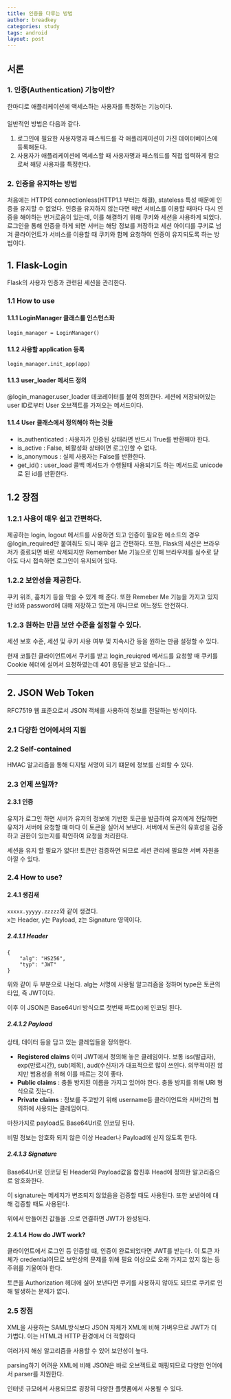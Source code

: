 ```yaml
---
title: 인증을 다루는 방법
author: breadkey
categories: study
tags: android
layout: post
---
```

## 서론
### 1. 인증(Authentication) 기능이란?
한마디로 애플리케이션에 액세스하는 사용자를 특정하는 기능이다.  
　  
일반적인 방법은 다음과 같다.
1. 로그인에 필요한 사용자명과 패스워드를 각 애플리케이션이 가진 데이터베이스에 등록해둔다.
2. 사용자가 애플리케이션에 액세스할 때 사용자명과 패스워드를 직접 입력하게 함으로써 해당 사용자를 특정한다.

### 2. 인증을 유지하는 방법
처음에는 HTTP의 connectionless(HTTP1.1 부터는 해결), stateless 특성 때문에 인증을 유지할 수 없었다. 인증을 유지하지 않는다면 매번 서비스를 이용할 때마다 다시 인증을 해야하는 번거로움이 있는데, 이를 해결하기 위해 쿠키와 세션을 사용하게 되었다. 로그인을 통해 인증을 하게 되면 서버는 해당 정보를 저장하고 세션 아이디를 쿠키로 넘겨 클라이언트가 서비스를 이용할 때 쿠키와 함꼐 요청하여 인증이 유지되도록 하는 방법이다. 

<!--
## 모바일 환경에서의 인증
### HTTP 기본 인증
가장 기초적인 인증 방법은 [HTTP 기본 인증](https://en.wikipedia.org/wiki/Basic_access_authentication)이다.
1. 서버는 클라이언트에게 401 Unauthorized 응답과 함께 WWW-Authenticate헤더를 기술해 어디서 어떻게 인증할지 설명한다.
2. 클라이언트는 인증에 필요한 정보(ID, PW 등)을 인코딩해서 헤더의 Authorization 부분에 담아 보낸다. 인코딩 과정은 다음과 같다. 
	1. ID와 PW는 :으로 결합된다.
	2. 결합된 결과는 octet 인코딩 된다.
	3. 인코딩 된 결과는 Base64로 인코딩 된다.
	4. 인코딩 된 결과 앖에 Base 가 붙는다  
		ex) ID: Aladding PW: OpenSesame  
		헤더에 담기는 결과
		```
		Authorization: Basic QWxhZGRpbjpPcGVuU2VzYW1
		```
매우 간단한 방식이지만 보안상 취약점을 가지게 된다.
1. Base64로 인코딩하지만 매우 쉽게 디코딩할 수 있다. 이는 인증에 필요한 정보를 날 것의 상태로 보내는 것과 다름없다.
-->


## 1. Flask-Login
Flask의 사용자 인증과 관련된 세션을 관리한다.
### 1.1 How to use
#### 1.1.1 LoginManager 클래스를 인스턴스화
```
login_manager = LoginManager()
```
#### 1.1.2 사용할 application 등록
```
login_manager.init_app(app)
```
#### 1.1.3 user_loader 메서드 정의
@login_manager.user_loader 데코레이터를 붙여 정의한다. 세션에 저장되어있는 user ID로부터 User 오브젝트를 가져오는 메서드이다.
#### 1.1.4 User 클래스에서 정의해야 하는 것들
* is_authenticated
: 사용자가 인증된 상태라면 반드시 True를 반환해야 한다.
* is_active
: False, 비활성화 상태이면 로그인할 수 없다.
* is_anonymous
: 실제 사용자는 False를 반환한다.
* get_id()
: user_load 콜백 메서드가 수행될때 사용되기도 하는 메서드로 unicode로 된 id를 반환한다.

## 1.2 장점
### 1.2.1 사용이 매우 쉽고 간편하다.
제공하는 login, logout 메서드를 사용하면 되고 인증이 필요한 메소드의 경우 @login_required만 붙여줘도 되니 매우 쉽고 간편하다. 또한, Flask의 세션은 브라우저가 종료되면 바로 삭제되지만 Remember Me 기능으로 인해 브라우저를 실수로 닫아도 다시 접속하면 로그인이 유지되어 있다.
### 1.2.2 보안성을 제공한다.
쿠키 위조, 훔치기 등을 막을 수 있게 해 준다. 또한 Remeber Me 기능을 가지고 있지만 id와 password에 대해 저장하고 있는게 아니므로 어느정도 안전하다.
### 1.2.3 원하는 만큼 보안 수준을 설정할 수 있다.
세션 보호 수준, 세션 및 쿠키 사용 여부 및 지속시간 등을 원하는 만큼 설정할 수 있다.

현재 코틀린 클라이언트에서 쿠키를 받고 login_reuiqred 메서드를 요청할 때 쿠키를 Cookie 헤더에 실어서 요청하였는데 401 응답을 받고 있습니다...
* * *
## 2. JSON Web Token
RFC7519 웹 표준으로서 JSON 객체를 사용하여 정보를 전달하는 방식이다.
### 2.1 다양한 언어에서의 지원
### 2.2 Self-contained
HMAC 알고리즘을 통해 디지털 서명이 되기 떄문에 정보를 신뢰할 수 있다.
### 2.3 언제 쓰일까?
#### 2.3.1 인증
유저가 로그인 하면 서버가 유저의 정보에 기반한 토근을 발급하여 유저에게 전달하면 유저가 서버에 요청할 떄 마다 이 토큰을 실어서 보낸다. 서버에서 토큰의 유효성을 검증하고 권한이 있는지를 확인하여 요청을 처리한다.

세션을 유지 할 필요가 없다!! 토큰만 검증하면 되므로 세션 관리에 필요한 서버 자원을 아낄 수 있다.

### 2.4 How to use?
#### 2.4.1 생김새
```xxxxx.yyyyy.zzzzz```와 같이 생겼다.  
x는 Header, y는 Payload, z는 Signature 영역이다.
##### 2.4.1.1 Header
```
{
	"alg": "HS256",
	"typ": "JWT"
}
```
위와 같이 두 부분으로 나뉜다. alg는 서명에 사용될 알고리즘을 정하며 type은 토큰의 타입, 즉 JWT이다.

이후 이 JSON은 Base64Url 방식으로 첫번째 파트(x)에 인코딩 된다.
##### 2.4.1.2 Payload
상태, 데이터 등을 담고 있는 클레임들을 정의한다.
* **Registered claims**
이미 JWT에서 정의해 놓은 클레임이다. 보통 iss(발급자), exp(만료시간), sub(제목), aud(수신자)가 대표적으로 많이 쓰인다. 의무적이진 않지만 범용성을 위해 이를 따르는 것이 좋다.
* **Public claims**
: 충돌 방지된 이름을 가지고 있어야 한다. 충돌 방지를 위해 URI 형식으로 짓는다.
* **Private claims**
: 정보를 주고받기 위해 username등 클라이언트와 서버간의 협의하에 사용되는 클레임이다.

마찬가지로 payload도 Base64Url로 인코딩 된다. 

비밀 정보는 암호화 되지 않은 이상 Header나 Payload에 싣지 않도록 한다.

##### 2.4.1.3 Signature
Base64Url로 인코딩 된 Header와 Payload값을 합친후 Head에 정의한 알고리즘으로 암호화한다.

이 signature는 메세지가 변조되지 않았음을 검증할 때도 사용된다. 또한 보낸이에 대해 검증할 때도 사용된다.

위에서 만들어진 값들을 .으로 연결하면 JWT가 완성된다.

#### 2.4.1.4 How do JWT work?
클라이언트에서 로그인 등 인증할 떄, 인증이 완료되었다면 JWT를 받는다. 이 토큰 자체가 credential이므로 보안상의 문제를 위해 필요 이상으로 오래 가지고 있지 않는 등 주위를 기울여야 한다.

토큰을 Authorization 헤더에 실어 보낸다면 쿠키를 사용하지 않아도 되므로 쿠키로 인해 발생하는 문제가 없다.

### 2.5 장점
XML을 사용하는 SAML방식보다 JSON 자체가 XML에 비해 가벼우므로 JWT가 더 가볍다. 이는 HTML과 HTTP 환경에서 더 적합하다

여러가지 해싱 알고리즘을 사용할 수 있어 보안성이 높다.

parsing하기 어려운 XML에 비해 JSON은 바로 오브젝트로 매핑되므로 다양한 언어에서 parser를 지원한다.

인터넷 규모에서 사용되므로 굉장히 다양한 플랫폼에서 사용될 수 있다.